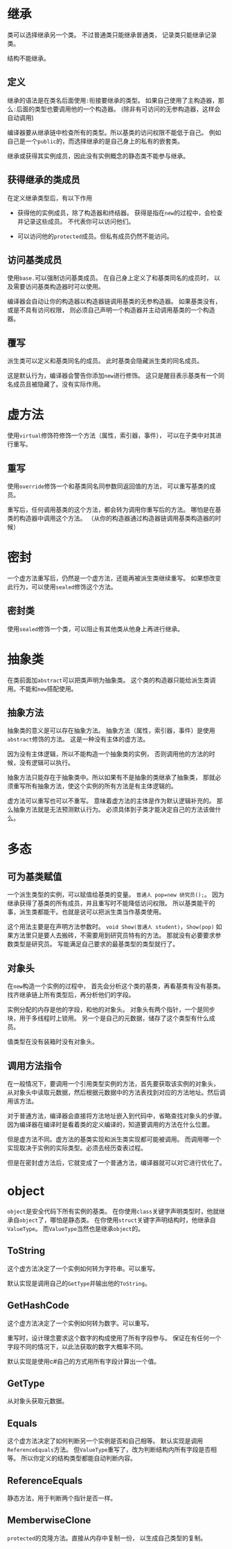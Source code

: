 ﻿# 继承
类可以选择继承另一个类。
不过普通类只能继承普通类，
记录类只能继承记录类。

结构不能继承。
## 定义
继承的语法是在类名后面使用`:`衔接要继承的类型。
如果自己使用了主构造器，那么`:`后面的类型也要调用他的一个构造器。
(除非有可访问的无参构造器，这样会自动调用)

编译器要从继承链中检查所有的类型。所以基类的访问权限不能低于自己。
例如自己是一个`public`的，而选择继承的是自己身上的私有的嵌套类。

继承或获得其实例成员，因此没有实例概念的静态类不能参与继承。

## 获得继承的类成员
在定义继承类型后，有以下作用

- 获得他的实例成员，除了构造器和终结器。
获得是指在`new`的过程中，会检查并记录这些成员。
不代表你可以访问他们。

- 可以访问他的`protected`成员。但私有成员仍然不能访问。

## 访问基类成员

使用`base.`可以强制访问基类成员。
在自己身上定义了和基类同名的成员时，
以及需要访问基类构造器时可以使用。

编译器会自动让你的构造器以构造器链调用基类的无参构造器。
如果基类没有，或是不具有访问权限，
则必须自己声明一个构造器并主动调用基类的一个构造器。

## 覆写
派生类可以定义和基类同名的成员。
此时基类会隐藏派生类的同名成员。

这是默认行为，编译器会警告你添加`new`进行修饰。
这只是醒目表示基类有一个同名成员且被隐藏了。没有实际作用。

# 虚方法
使用`virtual`修饰符修饰一个方法（属性，索引器，事件），
可以在子类中对其进行重写。

## 重写
使用`override`修饰一个和基类同名同参数同返回值的方法，
可以重写基类的成员。

重写后，任何调用基类的这个方法，都会转为调用你重写后的方法。
哪怕是在基类的构造器中调用这个方法。
（从你的构造器通过构造器链调用基类构造器的时候）

# 密封
一个虚方法重写后，仍然是一个虚方法，还能再被派生类继续重写。
如果想改变此行为，可以使用`sealed`修饰这个方法。

## 密封类
使用`sealed`修饰一个类，可以阻止有其他类从他身上再进行继承。

# 抽象类
在类前面加`abstract`可以把类声明为抽象类。
这个类的构造器只能给派生类调用。不能和`new`搭配使用。

## 抽象方法
抽象类的意义是可以存在抽象方法。
抽象方法（属性，索引器，事件）是使用`abstract`修饰的方法。
这是一种没有主体的虚方法。

因为没有主体逻辑，所以不能构造一个抽象类的实例，
否则调用他的方法的时候，没有逻辑可以执行。

抽象方法只能存在于抽象类中。所以如果有不是抽象的类继承了抽象类，
那就必须重写所有抽象方法，使这个实例的所有方法是有主体逻辑的。

虚方法可以重写也可以不重写。
意味着虚方法的主体是作为默认逻辑补充的。
那么抽象方法就是无法预测默认行为。
必须具体到子类才能决定自己的方法该做什么。

# 多态
## 可为基类赋值
一个派生类型的实例，可以赋值给基类的变量。
`普通人 pop=new 研究员();`。
因为继承获得了基类的所有成员，并且重写时不能降低访问权限。
所以基类能干的事，派生类都能干。也就是说可以把派生类当作基类使用。

这个用法主要是在声明方法参数时。
`void Show(普通人 student)`，`Show(pop)`
如果方法里只是要人去搬砖，不需要用到研究员特有的方法。
那就没有必要要求参数类型是研究员。
写能满足自己要求的最基类型的类型就行了。

## 对象头
在`new`构造一个实例的过程中，
首先会分析这个类的基类，再看基类有没有基类。
找齐继承链上所有类型后，再分析他们的字段。

实例分配的内存是他的字段，和他的对象头。
对象头有两个指针，一个是同步块，用于多线程时上锁用。
另一个是自己的元数据，储存了这个类型有什么成员。

值类型在没有装箱时没有对象头。

## 调用方法指令

在一般情况下，要调用一个引用类型实例的方法，首先要获取该实例的对象头，
从对象头中读取元数据，然后根据元数据中的方法表找到对应的方法地址。然后调用该方法。

对于普通方法，编译器会直接将方法地址嵌入到代码中，省略查找对象头的步骤。
因为编译器在编译时是看着类的定义编译的，知道要调用的方法在什么位置。

但是虚方法不同。虚方法的基类实现和派生类实现都可能被调用。
而调用哪一个实现取决于实例的实际类型。必须去经历查表过程。

但是在密封虚方法后，它就变成了一个普通方法，编译器就可以对它进行优化了。

# object
`object`是安全代码下所有实例的基类。
在你使用`class`关键字声明类型时，他就继承自`object`了，哪怕是静态类。
在你使用`struct`关键字声明结构时，他继承自`ValueType`。
而`ValueType`当然也是继承`object`的。

## ToString
这个虚方法决定了一个实例如何转为字符串。可以重写。

默认实现是调用自己的`GetType`并输出他的`ToString`。

## GetHashCode
这个虚方法决定了一个实例如何转为数字。可以重写。

重写时，设计理念要求这个数字的构成使用了所有字段参与。
保证在有任何一个字段不同的情况下，以此法获取的数字大概率不同。

默认实现是使用c#自己的方式用所有字段计算出一个值。

## GetType
从对象头获取元数据。

## Equals
这个虚方法决定了如何判断另一个实例是否和自己相等。
默认实现是调用`ReferenceEquals`方法。
但`ValueType`重写了，改为判断结构内所有字段是否相等。
所以你定义的结构类型都能自动判断内容。

## ReferenceEquals
静态方法，用于判断两个指针是否一样。

## MemberwiseClone
`protected`的克隆方法。直接从内存中复制一份，
以生成自己类型的复制。
